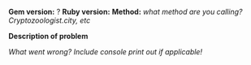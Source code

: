 **Gem version:** ?
**Ruby version:**
**Method:** _what method are you calling? Cryptozoologist.city, etc_

**Description of problem**

_What went wrong? Include console print out if applicable!_
